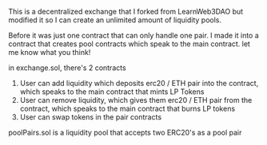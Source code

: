 This is a decentralized exchange that I forked from LearnWeb3DAO but modified it so I can create an unlimited amount of liquidity pools.

Before it was just one contract that can only handle one pair. I made it into a contract that creates pool contracts which speak to the main contract.
let me know what you think!

in exchange.sol, there's 2 contracts
1. User can add liquidity which deposits erc20 / ETH pair into the contract, which speaks to the main contract that mints LP Tokens
2. User can remove liquidity, which gives them erc20 / ETH pair from the contract, which speaks to the main contract that burns LP tokens
3. User can swap tokens in the pair contracts

poolPairs.sol is a liquidity pool that accepts two ERC20's as a pool pair

